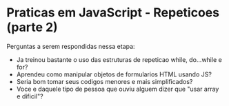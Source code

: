 # Praticas em JavaScript - Repeticoes (parte 2)

Perguntas a serem respondidas nessa etapa:
- Ja treinou bastante o uso das estruturas de repeticao while, do...while e for?
- Aprendeu como manipular objetos de formularios HTML usando JS?
- Seria bom tomar seus codigos menores e mais simplificados?
- Voce e daquele tipo de pessoa que ouviu alguem dizer que "usar array e dificil"?
